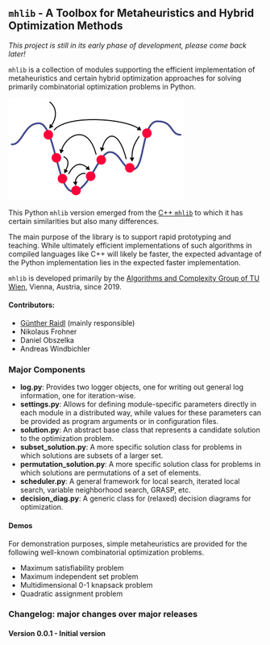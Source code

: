 ## `mhlib` - A Toolbox for Metaheuristics and Hybrid Optimization Methods

_This project is still in its early phase of development, please come back later!_

`mhlib` is a collection of modules supporting the efficient implementation of metaheuristics 
and certain hybrid optimization approaches for solving primarily combinatorial optimization 
problems in Python.

![ ](mh.png)

This Python `mhlib` version emerged from the 
[C++ `mhlib`](https://bitbucket.org/ads-tuwien/mhlib) to which it has certain similarities 
but also many differences.

The main purpose of the library is to support rapid prototyping and teaching. 
While ultimately efficient implementations of such algorithms in compiled 
languages like C++ will likely be faster, the expected advantage of the Python
implementation lies in the expected faster implementation.

`mhlib` is developed primarily by the 
[Algorithms and Complexity Group of TU Wien](https://www.ac.tuwien.ac.at), 
Vienna, Austria, since 2019.

#### Contributors:
- [Günther Raidl](https://www.ac.tuwien.ac.at/raidl) (mainly responsible)
- Nikolaus Frohner
- Daniel Obszelka
- Andreas Windbichler

### Major Components

- **log.py**:
    Provides two logger objects, one for writing out general log information, one for 
    iteration-wise.
- **settings.py**:
    Allows for defining module-specific parameters directly in each module in a distributed
    way, while values for these parameters can be provided as program arguments or in
    configuration files.
- **solution.py**:
    An abstract base class that represents a candidate solution to the optimization problem.
- **subset_solution.py**:
    A more specific solution class for problems in which solutions are subsets of a 
    larger set.
- **permutation_solution.py**:
    A more specific solution class for problems in which solutions are permutations of a
    set of elements.
- **scheduler.py**:
    A general framework for local search, iterated local search, variable neighborhood 
    search, GRASP, etc.
- **decision_diag.py**:
    A generic class for (relaxed) decision diagrams for optimization.
    
#### Demos

For demonstration purposes, simple metaheuristics are provided for the following
well-known combinatorial optimization problems.

- Maximum satisfiability problem
- Maximum independent set problem
- Multidimensional 0-1 knapsack problem
- Quadratic assignment problem    
         

### Changelog: major changes over major releases ##

#### Version 0.0.1 - Initial version

